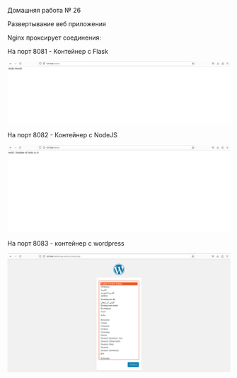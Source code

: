 Домашняя работа № 26

Развертывание веб приложения

Nginx проксирует соединения:

На порт 8081 - Контейнер с Flask

![Stend Scheme](https://github.com/DmitryV81/HW26_DynamicWeb/blob/main/pictures/8081.png)

На порт 8082 - Контейнер с NodeJS

![Stend Scheme](https://github.com/DmitryV81/HW26_DynamicWeb/blob/main/pictures/8082.png)


На порт 8083 - контейнер с wordpress

![Stend Scheme](https://github.com/DmitryV81/HW26_DynamicWeb/blob/main/pictures/8083.png)
